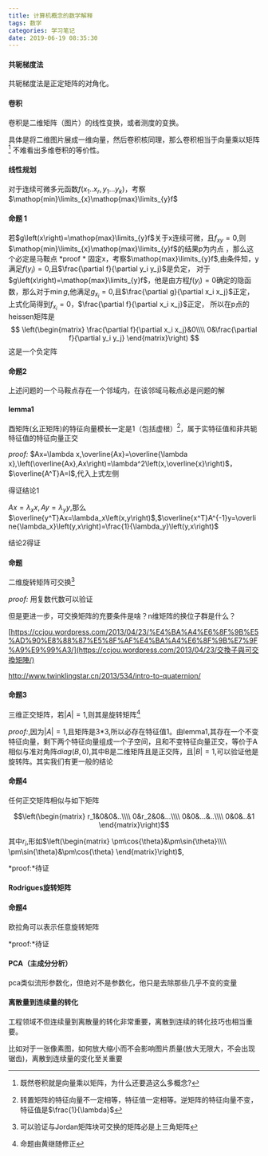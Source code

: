 ```yaml
---
title: 计算机概念的数学解释
tags: 数学
categories: 学习笔记
date: 2019-06-19 08:35:30
---
```


<script type="text/x-mathjax-config">
  MathJax.Hub.Config({tex2jax: {inlineMath: [['$','$'], ['\\(','\\)']]}});
</script>
<script type="text/javascript" async
  src="https://wujilingfeng.top/MathJax/MathJax.js?config=TeX-AMS_CHTML">
</script>




<!--more-->

#### 共轭梯度法

共轭梯度法是正定矩阵的对角化。

#### 卷积

卷积是二维矩阵（图片）的线性变换，或者测度的变换。

具体是将二维图片展成一维向量，然后卷积核同理，那么卷积相当于向量乘以矩阵 [^1]
不难看出多维卷积的等价性。

[^1]: 既然卷积就是向量乘以矩阵，为什么还要造这么多概念?
#### 线性规划
对于连续可微多元函数$f\left(x_1..x_r,y_1...y_k\right)$，考察$\mathop{min}\limits_{x}\mathop{max}\limits_{y}f$
#### 命题 1
若$g\left(x\right)=\mathop{max}\limits_{y}f$关于x连续可微，且$f_{xy}=0$,则$\mathop{min}\limits_{x}\mathop{max}\limits_{y}f$的结果p为内点 ，那么这个必定是马鞍点
 *proof *
 固定x，考察$\mathop{max}\limits_{y}f$,由条件知，y满足$f\left(y_i\right)=0$,且$\frac{\partial f}{\partial y_i y_j}$是负定，
 对于$g\left(x\right)=\mathop{max}\limits_{y}f$，他是由方程$f\left(y_i\right)=0$确定的隐函数，那么对于$\mathop{min}g$,他满足$g_{x_i}=0$,且$\frac{\partial g}{\partial x_i x_j}$正定，
 上式化简得到$f_{x_i}=0$，$\frac{\partial f}{\partial x_i x_j}$正定，
 所以在p点的heissen矩阵是
$$
\left(\begin{matrix}
 \frac{\partial f}{\partial x_i x_j}&0\\\\
 0&\frac{\partial f}{\partial y_i y_j}
 \end{matrix}\right)
$$
这是一个负定阵




#### 命题2
上述问题的一个马鞍点存在一个邻域内，在该邻域马鞍点必是问题的解

#### lemma1

酉矩阵(幺正矩阵)的特征向量模长一定是1（包括虚根）[^2]，属于实特征值和非共轭特征值的特征向量正交

*proof:* $Ax=\lambda x,\overline{Ax}=\overline{\lambda x},\left(\overline{Ax},Ax\right)=\lambda^2\left(x,\overline{x}\right)$，$\overline{A^T}A=I$,代入上式左侧

得证结论1

$Ax=\lambda_x x,Ay=\lambda_y y$,那么$\overline{y^T}Ax=\lambda_x\left(x,y\right)$,$\overline{x^T}A^{-1}y=\overline{\lambda_x}\left(y,x\right)=\frac{1}{\lambda_y}\left(y,x\right)$

结论2得证

#### 命题

二维旋转矩阵可交换[^3]

*proof:* 用复数代数可以验证

但是更进一步，可交换矩阵的充要条件是啥？n维矩阵的换位子群是什么？

[https://ccjou.wordpress.com/2013/04/23/%E4%BA%A4%E6%8F%9B%E5%AD%90%E8%88%87%E5%8F%AF%E4%BA%A4%E6%8F%9B%E7%9F%A9%E9%99%A3/](https://ccjou.wordpress.com/2013/04/23/交換子與可交換矩陣/)

http://www.twinklingstar.cn/2013/534/intro-to-quaternion/



#### 命题3

三维正交矩阵，若$|A|=1$,则其是旋转矩阵[^4]

*proof:*,因为$|A|=1$,且矩阵是3*3,所以必存在特征值1。由lemma1,其存在一个不变特征向量，剩下两个特征向量组成一个子空间，且和不变特征向量正交，等价于A相似与准对角阵$diag\left(B,0\right)$,其中B是二维矩阵且是正交阵，且$|B|=1$,可以验证他是旋转阵。其实我们有更一般的结论

#### 命题4 

任何正交矩阵相似与如下矩阵

$$\left(\begin{matrix}
r_1&0&0&..\\\\
0&r_2&0&...\\\\
0&0&...&..\\\\
0&0&..&1
\end{matrix}\right)$$

其中$r_i$,形如$\left(\begin{matrix}
\pm\cos{\theta}&\pm\sin{\theta}\\\\
\pm\sin{\theta}&\pm\cos{\theta}
\end{matrix}\right)$,

*proof:*待证

#### Rodrigues旋转矩阵



#### 命题4

欧拉角可以表示任意旋转矩阵

*proof:*待证

#### PCA（主成分分析）

pca类似流形参数化，但绝对不是参数化，他只是去除那些几乎不变的变量

#### 离散量到连续量的转化

工程领域不但连续量到离散量的转化非常重要，离散到连续的转化技巧也相当重要。

比如对于一张像素图，如何放大缩小而不会影响图片质量(放大无限大，不会出现锯齿)，离散到连续量的变化至关重要


[^2]: 转置矩阵的特征向量不一定相等，特征值一定相等。逆矩阵的特征向量不变，特征值是$\frac{1}{\lambda}$

[^3]: 可以验证与Jordan矩阵块可交换的矩阵必是上三角矩阵
[^4]: 命题由黄继随修正

